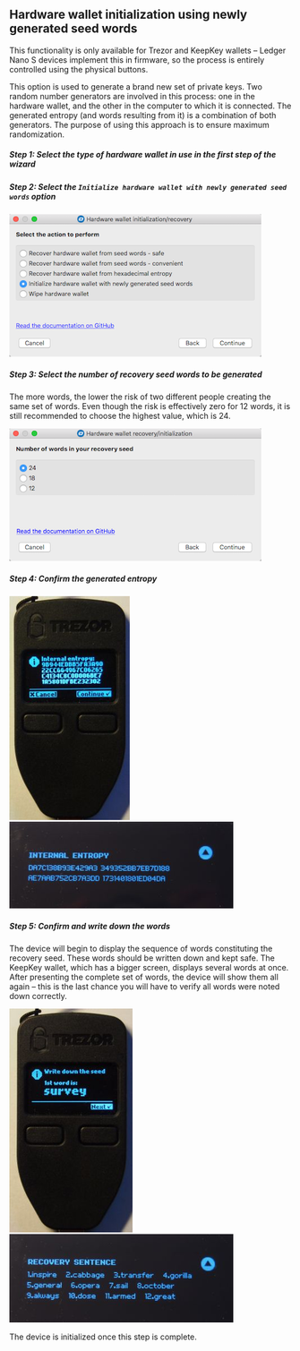 ## Hardware wallet initialization using newly generated seed words
This functionality is only available for Trezor and KeepKey wallets – Ledger Nano S devices implement this in firmware, so the process is entirely controlled using the physical buttons.

This option is used to generate a brand new set of private keys. Two random number generators are involved in this process: one in the hardware wallet, and the other in the computer to which it is connected. The generated entropy (and words resulting from it) is a combination of both generators. The purpose of using this approach is to ensure maximum randomization.

##### Step 1: Select the type of hardware wallet in use in the first step of the wizard

##### Step 2: Select the `Initialize hardware wallet with newly generated seed words` option  
![Input entropy](img/hwri/init-action.png)

##### Step 3: Select the number of recovery seed words to be generated  
The more words, the lower the risk of two different people creating the same set of words. Even though the risk is effectively zero for 12 words, it is still recommended to choose the highest value, which is 24.  

![Number of words](img/hwri/rec-number-of-words.png)

##### Step 4: Confirm the generated entropy
![Trezor entropy](img/hwri/trezor-entropy.jpg)
![KeepKey entropy](img/hwri/keepkey-entropy.jpg)

##### Step 5: Confirm and write down the words
The device will begin to display the sequence of words constituting the recovery seed. These words should be written down and kept safe. The KeepKey wallet, which has a bigger screen, displays several words at once. After presenting the complete set of words, the device will show them all again – this is the last chance you will have to verify all words were noted down correctly.  

![Trezor initialization - word](img/hwri/trezor-init-word.jpg)
![KeepKey initialization - word](img/hwri/keepkey-init-word.jpg)  

The device is initialized once this step is complete.